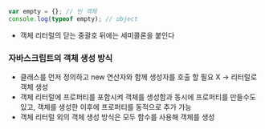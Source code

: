 ```javascript
var empty = {}; // 빈 객체
console.log(typeof empty); // object
```

- 객체 리터럴의 닫는 중괄호 뒤에는 세미콜론을 붙인다

### 자바스크립트의 객체 생성 방식

- 클래스를 먼저 정의하고 new 연산자와 함께 생성자를 호출 할 필요 X → 리터럴로 객체 생성
- 객체 리터럴에 프로퍼티를 포함시켜 객체를 생성함과 동시에 프로퍼티를 만들수도 있고, 객체를 생성한 이후에 프로퍼티를 동적으로 추가 가능
- 객체 리터럴 외의 객체 생성 방식은 모두 함수를 사용해 객체를 생성
